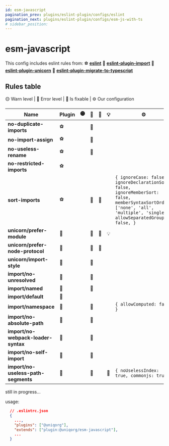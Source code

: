 ```yaml
---
id: esm-javascript
pagination_prev: plugins/eslint-plugin/configs/eslint
pagination_next: plugins/eslint-plugin/configs/esm-js-with-ts
# sidebar_position: 
---
```


# esm-javascript

This config includes eslint rules from: 
 ⚽️ **[eslint](https://eslint.org/docs/latest/rules/)**
 🏈 **[eslint-plugin-import](https://www.npmjs.com/package/eslint-plugin-import)**
 🎾 **[eslint-plugin-unicorn](https://www.npmjs.com/package/eslint-plugin-unicorn)**
 🎱 **[eslint-plugin-migrate-to-typescript](https://www.npmjs.com/package/eslint-plugin-migrate-to-typescript)**

## Rules table

🟡 Warn level | 🔴 Error level | 🔧 Is fixable | ⚙️ Our configuration

| Name                                     | Plugin | 🟡 | 🔴 | 🔧 | 💡 | ⚙️ |
| ---------------------------------------- | ------ | -- | -- | -- | -- | -- |
| **no-duplicate-imports**                 |   ⚽️   |   | 🔴 |    |   |    |
| **no-import-assign**                     |   ⚽️   |   | 🔴 |    |   |    |
| **no-useless-rename**                    |   ⚽️   |   | 🔴 |    |   |    |
| **no-restricted-imports**                |   ⚽️   |   |   |    |   |    |
| **sort-imports**                         |   ⚽️   |   | 🔴 | 🔧 |   | `{ ignoreCase: false, ignoreDeclarationSort: false, ignoreMemberSort: false, memberSyntaxSortOrder: ['none', 'all', 'multiple', 'single'], allowSeparatedGroups: false, }` |
| **unicorn/prefer-module**                |   🎾   |   | 🔴 | 🔧 | 💡 |    |
| **unicorn/prefer-node-protocol**         |   🎾   |   | 🔴 | 🔧 |   |    |
| **unicorn/import-style**                 |   🎾   |   | 🔴 |   |   |    |
| **import/no-unresolved**                 |   🏈   |   | 🔴 |   |   |    |
| **import/named**                         |   🏈   |   | 🔴 |   |   |    |
| **import/default**                       |   🏈   |   |    |   |   |    |
| **import/namespace**                     |   🏈   |   | 🔴 |   |   | `{ allowComputed: false }` |
| **import/no-absolute-path**              |   🏈   |   | 🔴 |   |   |    |
| **import/no-webpack-loader-syntax**      |   🏈   |   | 🔴 |   |   |    |
| **import/no-self-import**                |   🏈   |   | 🔴 |   |   |    |
| **import/no-useless-path-segments**      |   🏈   |   | 🔴 |   | 🔧 | `{ noUselessIndex: true, commonjs: true }` |

still in progress...

usage:

```json
  // .eslintrc.json
  {
    ...,
    "plugins": ["@uniqorg"],
    "extends": ["plugin:@uniqorg/esm-javascript"],
    ...
  }
```
